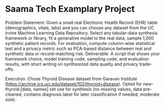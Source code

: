 # Saama Tech Examplary Project

Problem Statement: 
Given a small real Electronic Health Record (EHR) table (demographics, vitals, labs) and you can choose any dataset from the UC Irvine Machine Learning Data Repository. Select any tabular-data synthesis framework or library, fit a generative model to the real data, sample 1,000 synthetic patient records. For evaluation, compute column-wise statistical test and a privacy metric such as PCA-based distance between real and
synthetic data or record-matching risk.
Deliverable:
A script that shows your framework choice, model training code, sampling code, and
evaluation results, with short writing on synthesized data quality and privacy trade-offs.

Execution:
Chose Thyroid Disease dataset from Garavan Institute (https://archive.ics.uci.edu/dataset/102/thyroid+disease). Opted for new-thyroid.[data, names] set use for synthesis (no missing values, data pre-cleaned, contains diagnosis label for later classification if needed, moderate size).

